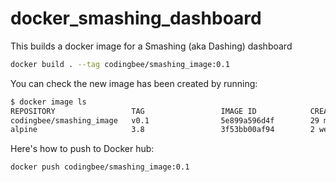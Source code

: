 # docker_smashing_dashboard
This builds a docker image for a Smashing (aka Dashing) dashboard

```bash
docker build . --tag codingbee/smashing_image:0.1
```

You can check the new image has been created by running:

```bash
$ docker image ls
REPOSITORY                 TAG                 IMAGE ID            CREATED             SIZE
codingbee/smashing_image   v0.1                5e899a596d4f        29 minutes ago      146MB
alpine                     3.8                 3f53bb00af94        2 weeks ago         4.41MB
```

Here's how to push to Docker hub:

```bash
docker push codingbee/smashing_image:0.1
```
